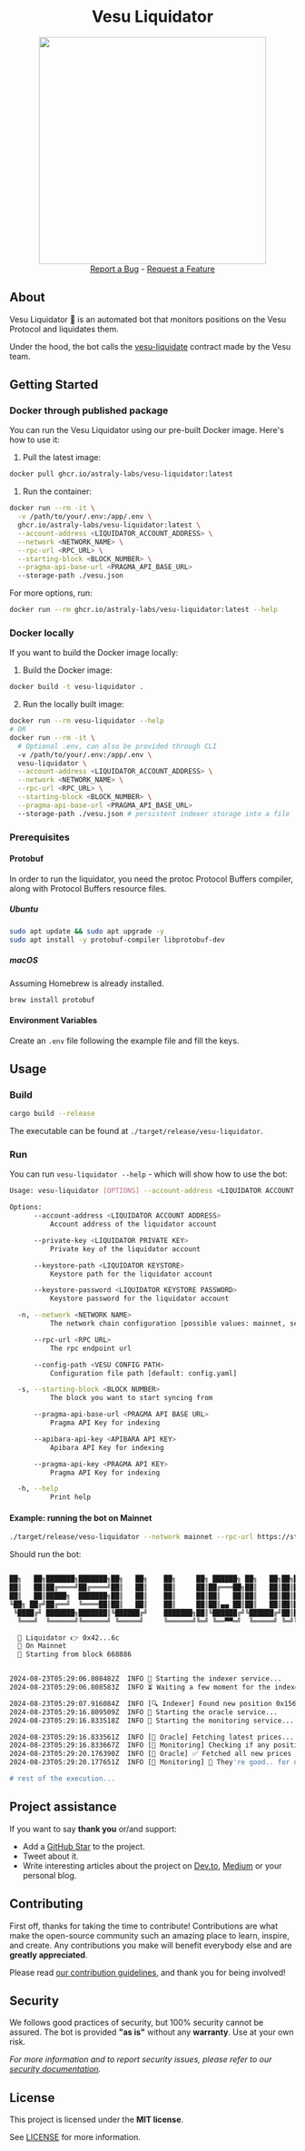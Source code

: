 <div align="center">
  <h1>Vesu Liquidator</h1>
  <img src="docs/images/logo.jpeg" height="400" width="400">
  <br />
  <a href="https://github.com/astraly-labs/Vesu-liquidator/issues/new?assignees=&labels=bug&template=01_BUG_REPORT.md&title=bug%3A+">Report a Bug</a>
  -
  <a href="https://github.com/astraly-labs/Vesu-liquidator/issues/new?assignees=&labels=enhancement&template=02_FEATURE_REQUEST.md&title=feat%3A+">Request a Feature</a>
</div>

## About

Vesu Liquidator 🤖 is an automated bot that monitors positions on the Vesu Protocol and liquidates them.

Under the hood, the bot calls the [vesu-liquidate](https://github.com/vesuxyz/vesu-liquidate) contract made by the Vesu team.

## Getting Started

### Docker through published package

You can run the Vesu Liquidator using our pre-built Docker image. Here's how to use it:

1. Pull the latest image:

```sh
docker pull ghcr.io/astraly-labs/vesu-liquidator:latest
```

1. Run the container:

```sh
docker run --rm -it \
  -v /path/to/your/.env:/app/.env \
  ghcr.io/astraly-labs/vesu-liquidator:latest \
  --account-address <LIQUIDATOR_ACCOUNT_ADDRESS> \
  --network <NETWORK_NAME> \
  --rpc-url <RPC_URL> \
  --starting-block <BLOCK_NUMBER> \
  --pragma-api-base-url <PRAGMA_API_BASE_URL>
  --storage-path ./vesu.json
```

For more options, run:

```bash
docker run --rm ghcr.io/astraly-labs/vesu-liquidator:latest --help
```

### Docker locally

If you want to build the Docker image locally:

1. Build the Docker image:

```sh
docker build -t vesu-liquidator .
```

2. Run the locally built image:

```sh
docker run --rm vesu-liquidator --help
# OR
docker run --rm -it \
  # Optional .env, can also be provided through CLI
  -v /path/to/your/.env:/app/.env \
  vesu-liquidator \
  --account-address <LIQUIDATOR_ACCOUNT_ADDRESS> \
  --network <NETWORK_NAME> \
  --rpc-url <RPC_URL> \
  --starting-block <BLOCK_NUMBER> \
  --pragma-api-base-url <PRAGMA_API_BASE_URL>
  --storage-path ./vesu.json # persistent indexer storage into a file
```

### Prerequisites

#### Protobuf

In order to run the liquidator, you need the protoc Protocol Buffers compiler, along with Protocol Buffers resource files.

##### Ubuntu

```sh
sudo apt update && sudo apt upgrade -y
sudo apt install -y protobuf-compiler libprotobuf-dev
```

##### macOS

Assuming Homebrew is already installed.

```sh
brew install protobuf
```

#### Environment Variables

Create an `.env` file following the example file and fill the keys.

## Usage

### Build

```sh
cargo build --release
```

The executable can be found at `./target/release/vesu-liquidator`.

### Run

You can run `vesu-liquidator --help` - which will show how to use the bot:

```bash
Usage: vesu-liquidator [OPTIONS] --account-address <LIQUIDATOR ACCOUNT ADDRESS> --network <NETWORK NAME> --rpc-url <RPC URL> --starting-block <BLOCK NUMBER> --pragma-api-base-url <PRAGMA API BASE URL>

Options:
      --account-address <LIQUIDATOR ACCOUNT ADDRESS>
          Account address of the liquidator account

      --private-key <LIQUIDATOR PRIVATE KEY>
          Private key of the liquidator account

      --keystore-path <LIQUIDATOR KEYSTORE>
          Keystore path for the liquidator account

      --keystore-password <LIQUIDATOR KEYSTORE PASSWORD>
          Keystore password for the liquidator account

  -n, --network <NETWORK NAME>
          The network chain configuration [possible values: mainnet, sepolia]

      --rpc-url <RPC URL>
          The rpc endpoint url

      --config-path <VESU CONFIG PATH>
          Configuration file path [default: config.yaml]

  -s, --starting-block <BLOCK NUMBER>
          The block you want to start syncing from

      --pragma-api-base-url <PRAGMA API BASE URL>
          Pragma API Key for indexing

      --apibara-api-key <APIBARA API KEY>
          Apibara API Key for indexing

      --pragma-api-key <PRAGMA API KEY>
          Pragma API Key for indexing

  -h, --help
          Print help
```

#### Example: running the bot on Mainnet

```bash
./target/release/vesu-liquidator --network mainnet --rpc-url https://starknet-mainnet.public.blastapi.io --starting-block 668886 --pragma-api-base-url https://api.dev.pragma.build --account-address <YOUR_ACCOUNT> --private-key <YOUR_PRIVATE_KEY>
```

Should run the bot:

```bash

██╗   ██╗███████╗███████╗██╗   ██╗    ██╗     ██╗ ██████╗ ██╗   ██╗██╗██████╗  █████╗ ████████╗ ██████╗ ██████╗
██║   ██║██╔════╝██╔════╝██║   ██║    ██║     ██║██╔═══██╗██║   ██║██║██╔══██╗██╔══██╗╚══██╔══╝██╔═══██╗██╔══██╗
██║   ██║█████╗  ███████╗██║   ██║    ██║     ██║██║   ██║██║   ██║██║██║  ██║███████║   ██║   ██║   ██║██████╔╝
╚██╗ ██╔╝██╔══╝  ╚════██║██║   ██║    ██║     ██║██║▄▄ ██║██║   ██║██║██║  ██║██╔══██║   ██║   ██║   ██║██╔══██╗
 ╚████╔╝ ███████╗███████║╚██████╔╝    ███████╗██║╚██████╔╝╚██████╔╝██║██████╔╝██║  ██║   ██║   ╚██████╔╝██║  ██║
  ╚═══╝  ╚══════╝╚══════╝ ╚═════╝     ╚══════╝╚═╝ ╚══▀▀═╝  ╚═════╝ ╚═╝╚═════╝ ╚═╝  ╚═╝   ╚═╝    ╚═════╝ ╚═╝  ╚═╝

  🤖 Liquidator 👉 0x42...6c
  🎯 On Mainnet
  🥡 Starting from block 668886


2024-08-23T05:29:06.808482Z  INFO 🧩 Starting the indexer service...
2024-08-23T05:29:06.808583Z  INFO ⏳ Waiting a few moment for the indexer to fetch positions...

2024-08-23T05:29:07.916084Z  INFO [🔍 Indexer] Found new position 0x156fa1e95830c415
2024-08-23T05:29:16.809509Z  INFO 🧩 Starting the oracle service...
2024-08-23T05:29:16.833518Z  INFO 🧩 Starting the monitoring service...

2024-08-23T05:29:16.833561Z  INFO [🔮 Oracle] Fetching latest prices...
2024-08-23T05:29:16.833667Z  INFO [🔭 Monitoring] Checking if any position is liquidable...
2024-08-23T05:29:20.176390Z  INFO [🔮 Oracle] ✅ Fetched all new prices
2024-08-23T05:29:20.177651Z  INFO [🔭 Monitoring] 🤨 They're good.. for now...

# rest of the execution...
```

## Project assistance

If you want to say **thank you** or/and support:

- Add a [GitHub Star](https://github.com/astraly-labs/Vesu-liquidator) to the project.
- Tweet about it.
- Write interesting articles about the project on [Dev.to](https://dev.to/), [Medium](https://medium.com/) or your personal blog.

## Contributing

First off, thanks for taking the time to contribute! Contributions are what make the open-source community such an amazing place to learn, inspire, and create. Any contributions you make will benefit everybody else and are **greatly appreciated**.

Please read [our contribution guidelines](docs/CONTRIBUTING.md), and thank you for being involved!

## Security

We follows good practices of security, but 100% security cannot be assured.
The bot is provided **"as is"** without any **warranty**. Use at your own risk.

_For more information and to report security issues, please refer to our [security documentation](docs/SECURITY.md)._

## License

This project is licensed under the **MIT license**.

See [LICENSE](LICENSE) for more information.
